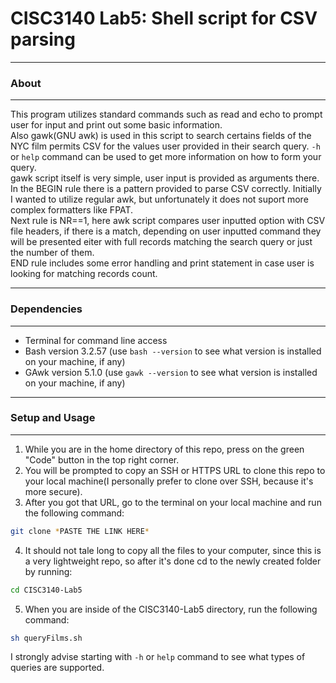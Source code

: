 # CISC3140 Lab5: Shell script for CSV parsing

---
### About
---
This program utilizes standard commands such as read and echo to prompt user for input and print out some basic information.   
Also gawk(GNU awk) is used in this script to search certains fields of the NYC film permits CSV for the values user provided in their search query. `-h` or `help` command can be used to get more information on how to form your query.    
gawk script itself is very simple, user input is provided as arguments there.   
In the BEGIN rule there is a pattern provided to parse CSV correctly. Initially I wanted to utilize regular awk, but unfortunately it does not suport more complex formatters like FPAT.   
Next rule is NR==1, here awk script compares user inputted option with CSV file headers, if there is a match, depending on user inputted command they will be presented eiter with full records matching the search query or just the number of them.   
END rule includes some error handling and print statement in case user is looking for matching records count.

---
### Dependencies
---
- Terminal for command line access
- Bash version 3.2.57 (use `bash --version` to see what version is installed on your machine, if any)
- GAwk version 5.1.0 (use `gawk --version` to see what version is installed on your machine, if any)

---
### Setup and Usage
---
1. While you are in the home directory of this repo, press on the green "Code" button in the top right corner.
2. You will be prompted to copy an SSH or HTTPS URL to clone this repo to your local machine(I personally prefer to clone over SSH, because it's more secure).
3. After you got that URL, go to the terminal on your local machine and run the following command: 
```zsh
git clone *PASTE THE LINK HERE*
```
4. It should not tale long to copy all the files to your computer, since this is a very lightweight repo, so after it's done cd to the newly created folder by running: 
```zsh 
cd CISC3140-Lab5
```  
5. When you are inside of the CISC3140-Lab5 directory, run the following command: 
```zsh
sh queryFilms.sh
```
I strongly advise starting with `-h` or `help` command to see what types of queries are supported.